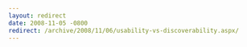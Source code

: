```yaml
---
layout: redirect
date: 2008-11-05 -0800
redirect: /archive/2008/11/06/usability-vs-discoverability.aspx/
---
```

